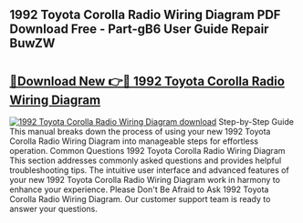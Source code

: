 ## 1992 Toyota Corolla Radio Wiring Diagram PDF Download Free - Part-gB6 User Guide Repair BuwZW

# <h2><a href="http://dfm22k.blite.top/?on=1992+Toyota+Corolla+Radio+Wiring+Diagram">🔗Download New 👉🔴 1992 Toyota Corolla Radio Wiring Diagram</a></h2>

[![1992 Toyota Corolla Radio Wiring Diagram download](https://i.imgur.com/lujVjoI.png)](http://dfm22k.blite.top/?on=1992+Toyota+Corolla+Radio+Wiring+Diagram)
Step-by-Step Guide This manual breaks down the process of using your new 1992 Toyota Corolla Radio Wiring Diagram into manageable steps for effortless operation. Common Questions 1992 Toyota Corolla Radio Wiring Diagram This section addresses commonly asked questions and provides helpful troubleshooting tips. The intuitive user interface and advanced features of your new 1992 Toyota Corolla Radio Wiring Diagram work in harmony to enhance your experience. Please Don't Be Afraid to Ask 1992 Toyota Corolla Radio Wiring Diagram. Our customer support team is ready to answer your questions.
